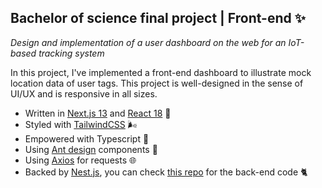 ## Bachelor of science final project | Front-end ✨
*Design and implementation of a user dashboard on the web for an IoT-based tracking system*

In this project, I've implemented a front-end dashboard to illustrate mock location data of user tags. This project is well-designed in the sense of UI/UX and is responsive in all sizes.
- Written in [Next.js 13](https://nextjs.org/) and [React 18](https://react.dev/) 🥳
- Styled with [TailwindCSS](https://tailwindcss.com/) 🌬️
- Empowered with Typescript 🧵
- Using [Ant design](https://ant.design/components/) components 🐜
- Using [Axios](https://axios-http.com/) for requests 🌐
- Backed by [Nest.js](https://nestjs.com/), you can check [this repo](https://github.com/Nicki-Di/bsc-project-backend/) for the back-end code 🐈
